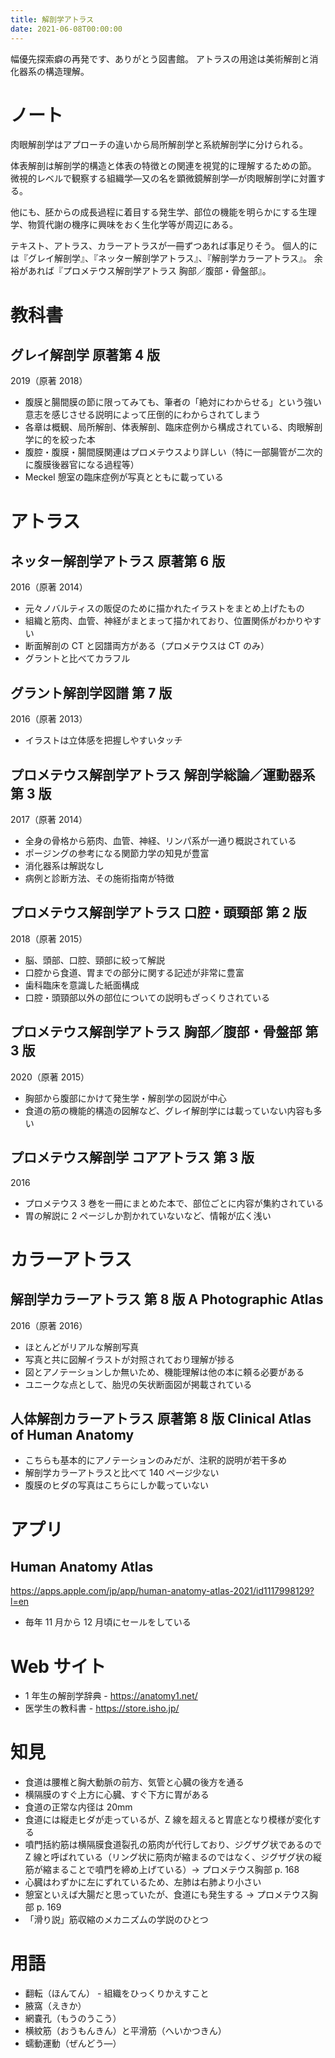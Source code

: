 ```yaml
---
title: 解剖学アトラス
date: 2021-06-08T00:00:00
---
```


幅優先探索癖の再発です、ありがとう図書館。
アトラスの用途は美術解剖と消化器系の構造理解。

# ノート

肉眼解剖学はアプローチの違いから局所解剖学と系統解剖学に分けられる。

体表解剖は解剖学的構造と体表の特徴との関連を視覚的に理解するための節。
微視的レベルで観察する組織学—又の名を顕微鏡解剖学—が肉眼解剖学に対置する。

他にも、胚からの成長過程に着目する発生学、部位の機能を明らかにする生理学、物質代謝の機序に興味をおく生化学等が周辺にある。

テキスト、アトラス、カラーアトラスが一冊ずつあれば事足りそう。
個人的には『グレイ解剖学』、『ネッター解剖学アトラス』、『解剖学カラーアトラス』。
余裕があれば『プロメテウス解剖学アトラス 胸部／腹部・骨盤部』。

# 教科書

## グレイ解剖学 原著第 4 版

2019（原著 2018）

- 腹膜と腸間膜の節に限ってみても、筆者の「絶対にわからせる」という強い意志を感じさせる説明によって圧倒的にわからされてしまう
- 各章は概観、局所解剖、体表解剖、臨床症例から構成されている、肉眼解剖学に的を絞った本
- 腹腔・腹膜・腸間膜関連はプロメテウスより詳しい（特に一部腸管が二次的に腹膜後器官になる過程等）
- Meckel 憩室の臨床症例が写真とともに載っている

# アトラス

## ネッター解剖学アトラス 原著第 6 版

2016（原著 2014）

- 元々ノバルティスの販促のために描かれたイラストをまとめ上げたもの
- 組織と筋肉、血管、神経がまとまって描かれており、位置関係がわかりやすい
- 断面解剖の CT と図譜両方がある（プロメテウスは CT のみ）
- グラントと比べてカラフル

## グラント解剖学図譜 第 7 版

2016（原著 2013）

- イラストは立体感を把握しやすいタッチ

## プロメテウス解剖学アトラス 解剖学総論／運動器系 第 3 版

2017（原著 2014）

- 全身の骨格から筋肉、血管、神経、リンパ系が一通り概説されている
- ポージングの参考になる関節力学の知見が豊富
- 消化器系は解説なし
- 病例と診断方法、その施術指南が特徴

## プロメテウス解剖学アトラス 口腔・頭頸部 第 2 版

2018（原著 2015）

- 脳、頭部、口腔、頸部に絞って解説
- 口腔から食道、胃までの部分に関する記述が非常に豊富
- 歯科臨床を意識した紙面構成
- 口腔・頭頸部以外の部位についての説明もざっくりされている

## プロメテウス解剖学アトラス 胸部／腹部・骨盤部 第 3 版

2020（原著 2015）

- 胸部から腹部にかけて発生学・解剖学の図説が中心
- 食道の筋の機能的構造の図解など、グレイ解剖学には載っていない内容も多い

## プロメテウス解剖学 コアアトラス 第 3 版

2016

- プロメテウス 3 巻を一冊にまとめた本で、部位ごとに内容が集約されている
- 胃の解説に 2 ページしか割かれていないなど、情報が広く浅い

# カラーアトラス

## 解剖学カラーアトラス 第 8 版 A Photographic Atlas

2016（原著 2016）

- ほとんどがリアルな解剖写真
- 写真と共に図解イラストが対照されており理解が捗る
- 図とアノテーションしか無いため、機能理解は他の本に頼る必要がある
- ユニークな点として、胎児の矢状断面図が掲載されている

## 人体解剖カラーアトラス 原著第 8 版 Clinical Atlas of Human Anatomy

- こちらも基本的にアノテーションのみだが、注釈的説明が若干多め
- 解剖学カラーアトラスと比べて 140 ページ少ない
- 腹膜のヒダの写真はこちらにしか載っていない

# アプリ

## Human Anatomy Atlas

https://apps.apple.com/jp/app/human-anatomy-atlas-2021/id1117998129?l=en

- 毎年 11 月から 12 月頃にセールをしている

# Web サイト

- 1 年生の解剖学辞典 - https://anatomy1.net/
- 医学生の教科書 - https://store.isho.jp/

# 知見

- 食道は腰椎と胸大動脈の前方、気管と心臓の後方を通る
- 横隔膜のすぐ上方に心臓、すぐ下方に胃がある
- 食道の正常な内径は 20mm
- 食道には縦走ヒダが走っているが、Z 線を超えると胃底となり模様が変化する
- 噴門括約筋は横隔膜食道裂孔の筋肉が代行しており、ジグザグ状であるので Z 線と呼ばれている（リング状に筋肉が縮まるのではなく、ジグザグ状の縦筋が縮まることで噴門を締め上げている）→ プロメテウス胸部 p. 168
- 心臓はわずかに左にずれているため、左肺は右肺より小さい
- 憩室といえば大腸だと思っていたが、食道にも発生する → プロメテウス胸部 p. 169
- 「滑り説」筋収縮のメカニズムの学説のひとつ

# 用語

- 翻転（ほんてん） - 組織をひっくりかえすこと
- 腋窩（えきか）
- 網嚢孔（もうのうこう）
- 横紋筋（おうもんきん）と平滑筋（へいかつきん）
- 蠕動運動（ぜんどう—）
